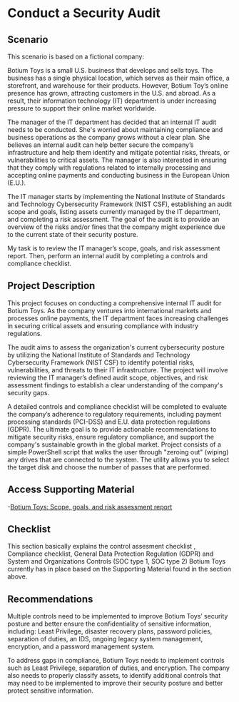 <h1>Conduct a Security Audit</h1>

<h2>Scenario</h2>

 This scenario is based on a fictional company:

Botium Toys is a small U.S. business that develops and sells toys. The business has a single physical location, which serves as their main office, a storefront, and warehouse for their products. However, Botium Toy’s online presence has grown, attracting customers in the U.S. and abroad. As a result, their information technology (IT) department is under increasing pressure to support their online market worldwide. 

The manager of the IT department has decided that an internal IT audit needs to be conducted. She's worried about maintaining compliance and business operations as the company grows without a clear plan. She believes an internal audit can help better secure the company’s infrastructure and help them identify and mitigate potential risks, threats, or vulnerabilities to critical assets. The manager is also interested in ensuring that they comply with regulations related to internally processing and accepting online payments and conducting business in the European Union (E.U.).   

The IT manager starts by implementing the National Institute of Standards and Technology Cybersecurity Framework (NIST CSF), establishing an audit scope and goals, listing assets currently managed by the IT department, and completing a risk assessment. The goal of the audit is to provide an overview of the risks and/or fines that the company might experience due to the current state of their security posture.

My task is to review the IT manager’s scope, goals, and risk assessment report. Then, perform an internal audit by completing a controls and compliance checklist.

<h2>Project Description</h2>

This project focuses on conducting a comprehensive internal IT audit for Botium Toys. As the company ventures into international markets and processes online payments, the IT department faces increasing challenges in securing critical assets and ensuring compliance with industry regulations.

The audit aims to assess the organization's current cybersecurity posture by utilizing the National Institute of Standards and Technology Cybersecurity Framework (NIST CSF) to identify potential risks, vulnerabilities, and threats to their IT infrastructure. The project will involve reviewing the IT manager’s defined audit scope, objectives, and risk assessment findings to establish a clear understanding of the company's security gaps.

A detailed controls and compliance checklist will be completed to evaluate the company’s adherence to regulatory requirements, including payment processing standards (PCI-DSS) and E.U. data protection regulations (GDPR). The ultimate goal is to provide actionable recommendations to mitigate security risks, ensure regulatory compliance, and support the company's sustainable growth in the global market.
Project consists of a simple PowerShell script that walks the user through "zeroing out" (wiping) any drives that are connected to the system. The utility allows you to select the target disk and choose the number of passes that are performed. 

<h2>Access Supporting Material</h2>

-[Botium Toys: Scope, goals, and risk assessment report](https://docs.google.com/document/d/1s2u_RuhRAI40JSh-eZHvaFsV1ZMxcNSWXifHDTOsgFc/template/preview#heading=h.evidx83t54sc)

<h2>Checklist</h2>

This section basically explains the control assesment checklist , Compliance checklist, General Data Protection Regulation (GDPR) and System and Organizations Controls (SOC type 1, SOC type 2) Botium Toys currently has in place based on the Supporting Material found in the section above.

<h2>Recommendations</h2>
Multiple controls need to be implemented to improve Botium Toys’ security posture and better ensure the confidentiality of sensitive information, including: Least Privilege, disaster recovery plans, password policies, separation of duties, an IDS, ongoing legacy system management, encryption, and a password management system.

To address gaps in compliance, Botium Toys needs to implement controls such as Least Privilege, separation of duties, and encryption. The company also needs to properly classify assets, to identify additional controls that may need to be implemented to improve their security posture and better protect sensitive information.

